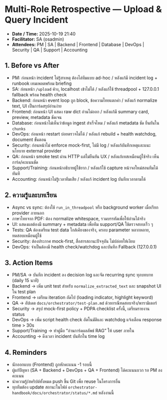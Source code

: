 # Multi-Role Retrospective — Upload & Query Incident
- **Date / Time:** 2025-10-19 21:40
- **Facilitator:** SA (osadmin)
- **Attendees:** PM | SA | Backend | Frontend | Database | DevOps | Security | QA | Support | Accounting

## 1. Before vs After
- PM: ก่อนหน้า incident ไม่รู้สาเหตุ ต้องไล่ทีมแบบ ad-hoc / หลังแก้มี incident log + runbook เทมเพลตพร้อม briefing
- SA: ก่อนหน้า `/upload` ค้าง, localhost เข้าไม่ได้ / หลังแก้ใช้ threadpool + 127.0.0.1 fallback พร้อม health check
- Backend: ก่อนหน้า event loop ถูก block, ข้อความไทยแตกคำ / หลังแก้ normalize text, UI เป็นการ์ดสรุปอ่านง่าย
- Frontend: ก่อนหน้า UI แสดง raw dict อ่านไม่ออก / หลังแก้มี summary card, preview, metadata ชัดเจน
- Database: ก่อนหน้าไม่เห็นว่าข้อมูล ingest สำเร็จไหม / หลังแก้ metadata ชัด ยืนยันใน `chunks`
- DevOps: ก่อนหน้า restart บ่อยตรวจไม่ได้ / หลังแก้ rebuild + health watchdog, document ขั้นตอน
- Security: ก่อนหน้าไม่ enforce mock-first, ไม่มี log / หลังแก้บันทึกเหตุและแนะนโยบาย external provider
- QA: ก่อนหน้า smoke test ผ่าน HTTP แต่ไม่ยืนยัน UX / หลังแก้เทสเหมือนผู้ใช้จริง เห็นการ์ด/คะแนนชัด
- Support/Training: ก่อนหน้าอธิบายผู้ใช้ยาก / หลังแก้ใช้ capture หน้าจอใหม่สอนทีมได้ทันที
- Accounting: ก่อนหน้าไม่รู้เวลาทีมเสีย / หลังแก้ incident log บันทึกเวลาตามได้

## 2. ความรู้และบทเรียน
- Async vs sync: ต้องใช้ `run_in_threadpool` หรือ background worker เมื่อเรียก provider ภายนอก
- ภาษาไทยจาก PDF: ต้อง normalize whitespace, รวมบรรทัดเพื่อให้อ่านได้จริง
- UI: แสดงผลต้องมี summary + metadata เพื่อทีม support/QA ใช้ตรวจสอบเร็ว ๆ
- Tests: QA ต้องเตรียม test data ใกล้เคียงของจริง, ครอบ parameter หลากหลาย, ทดสอบเหมือนผู้ใช้
- Security: ต้องประกาศ mock-first, สื่อสารสถานะปัจจุบัน ไม่ปล่อยให้เงียบ
- DevOps: จำเป็นต้องมี health check/watchdog และบันทึก Fallback (127.0.0.1)

## 3. Action Items
- PM/SA → บันทึก incident ลง decision log และจัด recurring sync ทุกบทบาท (daily 15 นาที)
- Backend → เพิ่ม unit test สำหรับ `normalize_extracted_text` และ snapshot UI ใน test plan
- Frontend → เตรียม iteration ถัดไป (loading indicator, highlight keyword)
- QA → อัปเดต `docs/orchestrator/test-plan.md` ด้วยกรณีทดสอบจริง/พารามิเตอร์
- Security → สรุป mock-first policy + PDPA checklist ครั้งนี้, เตรียมรายงาน status
- DevOps → เพิ่ม script health check อัตโนมัติและ watchdog แจ้งเตือน response time > 30s
- Support/Training → ทำคู่มือ “อ่านการ์ดผลลัพธ์ RAG” ให้ user ภายใน
- Accounting → ดึงเวลา incident บันทึกใน time log

## 4. Reminders
- นักออกแบบ (Frontend) ถูกหักคะแนน -1 รอบนี้
- ผู้แก้ปัญหา (SA + Backend + DevOps + QA + Frontend) ได้คะแนนบวก รอ PM ลงคะแนน
- นำความรู้/สคริปต์ทั้งหมด push ขึ้น Git เพื่อ reuse ในโครงการอื่น
- ทุกทีมต้อง update สถานะในไฟล์ `orchestrator-handbook/docs/orchestrator/status/*.md` หลังงานนี้
